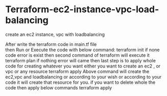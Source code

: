 # Terraform-ec2-instance-vpc-load-balancing
create an ec2 instance, vpc with loadbalancing

After write the terraform code in main.tf file  
then Run or Execute the code with below command:
terraform init
if none code error is exist then 
second command of terraform will execute it 
terraform plan
if nothing error will came then last step is to apply whole code for creating whatever you want either you want to create an ec2 , or vpc  or any resource
terraform apply
Above command will create the ec2,vpc and loadbalancing or according to your wish or according to your code it will create that resource for you.
if you want to delete whole the code then apply below commands
terraform apply
